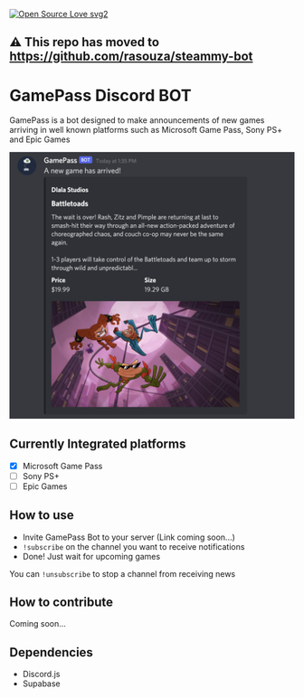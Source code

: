 [![Open Source Love svg2](https://badges.frapsoft.com/os/v2/open-source.svg?v=103)](https://github.com/ellerbrock/open-source-badges/)

## ⚠️ This repo has moved to https://github.com/rasouza/steammy-bot

# GamePass Discord BOT

GamePass is a bot designed to make announcements of new games arriving in well known platforms such as Microsoft Game Pass, Sony PS+ and Epic Games

![discord message](preview.png)

## Currently Integrated platforms

- [x] Microsoft Game Pass
- [ ] Sony PS+
- [ ] Epic Games

## How to use

- Invite GamePass Bot to your server (Link coming soon...)
- `!subscribe` on the channel you want to receive notifications
- Done! Just wait for upcoming games

You can `!unsubscribe` to stop a channel from receiving news

## How to contribute

Coming soon...

## Dependencies

- Discord.js
- Supabase
